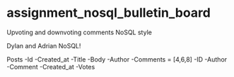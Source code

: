 # assignment_nosql_bulletin_board
Upvoting and downvoting comments NoSQL style

Dylan and Adrian NoSQL!

Posts
-Id
-Created_at
-Title
-Body
-Author
-Comments = [4,6,8]
        -ID
        -Author
        -Comment
        -Created_at
        -Votes
        